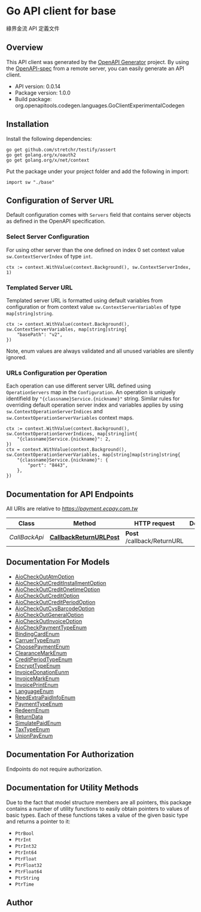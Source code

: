 # Go API client for base

綠界金流 API 定義文件

## Overview
This API client was generated by the [OpenAPI Generator](https://openapi-generator.tech) project.  By using the [OpenAPI-spec](https://www.openapis.org/) from a remote server, you can easily generate an API client.

- API version: 0.0.14
- Package version: 1.0.0
- Build package: org.openapitools.codegen.languages.GoClientExperimentalCodegen

## Installation

Install the following dependencies:

```shell
go get github.com/stretchr/testify/assert
go get golang.org/x/oauth2
go get golang.org/x/net/context
```

Put the package under your project folder and add the following in import:

```golang
import sw "./base"
```

## Configuration of Server URL

Default configuration comes with `Servers` field that contains server objects as defined in the OpenAPI specification.

### Select Server Configuration

For using other server than the one defined on index 0 set context value `sw.ContextServerIndex` of type `int`.

```golang
ctx := context.WithValue(context.Background(), sw.ContextServerIndex, 1)
```

### Templated Server URL

Templated server URL is formatted using default variables from configuration or from context value `sw.ContextServerVariables` of type `map[string]string`.

```golang
ctx := context.WithValue(context.Background(), sw.ContextServerVariables, map[string]string{
	"basePath": "v2",
})
```

Note, enum values are always validated and all unused variables are silently ignored.

### URLs Configuration per Operation

Each operation can use different server URL defined using `OperationServers` map in the `Configuration`.
An operation is uniquely identifield by `"{classname}Service.{nickname}"` string.
Similar rules for overriding default operation server index and variables applies by using `sw.ContextOperationServerIndices` and `sw.ContextOperationServerVariables` context maps.

```
ctx := context.WithValue(context.Background(), sw.ContextOperationServerIndices, map[string]int{
	"{classname}Service.{nickname}": 2,
})
ctx = context.WithValue(context.Background(), sw.ContextOperationServerVariables, map[string]map[string]string{
	"{classname}Service.{nickname}": {
		"port": "8443",
	},
})
```

## Documentation for API Endpoints

All URIs are relative to *https://payment.ecpay.com.tw*

Class | Method | HTTP request | Description
------------ | ------------- | ------------- | -------------
*CallBackApi* | [**CallbackReturnURLPost**](docs/CallBackApi.md#callbackreturnurlpost) | **Post** /callback/ReturnURL | 


## Documentation For Models

 - [AioCheckOutAtmOption](docs/AioCheckOutAtmOption.md)
 - [AioCheckOutCreditInstallmentOption](docs/AioCheckOutCreditInstallmentOption.md)
 - [AioCheckOutCreditOnetimeOption](docs/AioCheckOutCreditOnetimeOption.md)
 - [AioCheckOutCreditOption](docs/AioCheckOutCreditOption.md)
 - [AioCheckOutCreditPeriodOption](docs/AioCheckOutCreditPeriodOption.md)
 - [AioCheckOutCvsBarcodeOption](docs/AioCheckOutCvsBarcodeOption.md)
 - [AioCheckOutGeneralOption](docs/AioCheckOutGeneralOption.md)
 - [AioCheckOutInvoiceOption](docs/AioCheckOutInvoiceOption.md)
 - [AioCheckPaymentTypeEnum](docs/AioCheckPaymentTypeEnum.md)
 - [BindingCardEnum](docs/BindingCardEnum.md)
 - [CarruerTypeEnum](docs/CarruerTypeEnum.md)
 - [ChoosePaymentEnum](docs/ChoosePaymentEnum.md)
 - [ClearanceMarkEnum](docs/ClearanceMarkEnum.md)
 - [CreditPeriodTypeEnum](docs/CreditPeriodTypeEnum.md)
 - [EncryptTypeEnum](docs/EncryptTypeEnum.md)
 - [InvoiceDonationEunm](docs/InvoiceDonationEunm.md)
 - [InvoiceMarkEnum](docs/InvoiceMarkEnum.md)
 - [InvoicePrintEnum](docs/InvoicePrintEnum.md)
 - [LanguageEnum](docs/LanguageEnum.md)
 - [NeedExtraPaidInfoEnum](docs/NeedExtraPaidInfoEnum.md)
 - [PaymentTypeEnum](docs/PaymentTypeEnum.md)
 - [RedeemEnum](docs/RedeemEnum.md)
 - [ReturnData](docs/ReturnData.md)
 - [SimulatePaidEnum](docs/SimulatePaidEnum.md)
 - [TaxTypeEnum](docs/TaxTypeEnum.md)
 - [UnionPayEnum](docs/UnionPayEnum.md)


## Documentation For Authorization

 Endpoints do not require authorization.


## Documentation for Utility Methods

Due to the fact that model structure members are all pointers, this package contains
a number of utility functions to easily obtain pointers to values of basic types.
Each of these functions takes a value of the given basic type and returns a pointer to it:

* `PtrBool`
* `PtrInt`
* `PtrInt32`
* `PtrInt64`
* `PtrFloat`
* `PtrFloat32`
* `PtrFloat64`
* `PtrString`
* `PtrTime`

## Author



